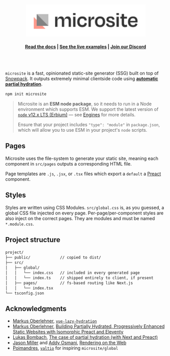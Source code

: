 <br />
<br />

<div align="center">
    <img src="https://raw.githubusercontent.com/natemoo-re/microsite/master/.github/assets/microsite.svg?sanitize=true&v=1" alt="microsite" width="375" height="101" />
</div>

<h4 align="center">
    <a href="https://github.com/natemoo-re/microsite/tree/main/docs">Read the docs</a>
    <span> | </span>
    <a href="https://examples.microsite.page">See the live examples</a>
    <span> | </span>
    <a href="https://discord.gg/QMc6R8svPY">Join our Discord</a>
</h4>

<br />
<br />

`microsite` is a fast, opinionated static-site generator (SSG) built on top of [Snowpack](https://snowpack.dev). It outputs extremely minimal clientside code using [**automatic partial hydration**](https://github.com/natemoo-re/microsite/blob/main/docs/basic/bundled-javascript.md#automatic-partial-hydration).

```bash
npm init microsite
```

> Microsite is an **ESM node package**, so it needs to run in a Node environment which supports ESM. We support the latest version of [`node` v12.x LTS (Erbium)](https://nodejs.org/download/release/latest-v12.x/) — see [Engines](https://github.com/natemoo-re/microsite/blob/main/docs/engines.md) for more details.
>
> Ensure that your project includes `"type": "module"` in `package.json`, which will allow you to use ESM in your project's `node` scripts.

## Pages

Microsite uses the file-system to generate your static site, meaning each component in `src/pages` outputs a corresponding HTML file.

Page templates are `.js`, `.jsx`, or `.tsx` files which export a `default` a [Preact](https://preactjs.com/) component.

## Styles

Styles are written using CSS Modules. `src/global.css` is, as you guessed, a global CSS file injected on every page.
Per-page/per-component styles are also inject on the correct pages. They are modules and must be named `*.module.css`.

## Project structure

```
project/
├── public/             // copied to dist/
├── src/
│   ├── global/
│   │   └── index.css   // included in every generated page
│   │   └── index.ts    // shipped entirely to client, if present
│   ├── pages/          // fs-based routing like Next.js
│   │   └── index.tsx
└── tsconfig.json
```

## Acknowledgments

- [Markus Oberlehner](https://twitter.com/maoberlehner), [`vue-lazy-hydration`](https://github.com/maoberlehner/vue-lazy-hydration)
- [Markus Oberlehner](https://twitter.com/maoberlehner), [Building Partially Hydrated, Progressively Enhanced Static Websites with Isomorphic Preact and Eleventy](https://markus.oberlehner.net/blog/building-partially-hydrated-progressively-enhanced-static-websites-with-isomorphic-preact-and-eleventy/)
- [Lukas Bombach](https://twitter.com/luke_schmuke), [The case of partial hydration (with Next and Preact)](https://medium.com/@luke_schmuke/how-we-achieved-the-best-web-performance-with-partial-hydration-20fab9c808d5)
- [Jason Miller](https://twitter.com/_developit) and [Addy Osmani](https://twitter.com/addyosmani), [Rendering on the Web](https://developers.google.com/web/updates/2019/02/rendering-on-the-web)
- [Poimandres](https://github.com/pmndrs), [`valtio`](https://github.com/pmndrs/valtio) for inspiring `microsite/global`
